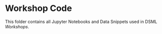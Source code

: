 # Workshop Code

This folder contains all Jupyter Notebooks and Data Snippets used in DSML *Workshops*.
